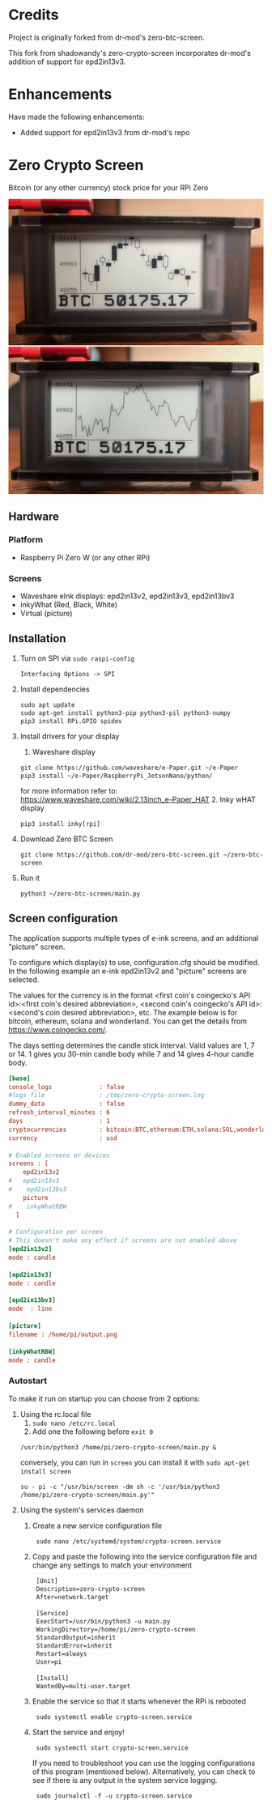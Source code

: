 # Credits

Project is originally forked from dr-mod's zero-btc-screen.

This fork from shadowandy's zero-crypto-screen incorporates dr-mod's addition of support for epd2in13v3.

# Enhancements

Have made the following enhancements:
* Added support for epd2in13v3 from dr-mod's repo



# Zero Crypto Screen

Bitcoin (or any other currency) stock price for your RPi Zero

![display](display_1.jpeg)
![display](display_2.jpeg)

## Hardware

### Platform

* Raspberry Pi Zero W (or any other RPi)

### Screens

* Waveshare eInk displays: epd2in13v2, epd2in13v3, epd2in13bv3
* inkyWhat (Red, Black, White)
* Virtual (picture)

## Installation

1. Turn on SPI via `sudo raspi-config`
    ```
    Interfacing Options -> SPI
   ```
2. Install dependencies
    ```
    sudo apt update
    sudo apt-get install python3-pip python3-pil python3-numpy
    pip3 install RPi.GPIO spidev
    ```

3. Install drivers for your display
    1. Waveshare display
    ```
    git clone https://github.com/waveshare/e-Paper.git ~/e-Paper
    pip3 install ~/e-Paper/RaspberryPi_JetsonNano/python/
    ```
   for more information refer to: https://www.waveshare.com/wiki/2.13inch_e-Paper_HAT
    2. Inky wHAT display
    ```
    pip3 install inky[rpi]
    ```
4. Download Zero BTC Screen
    ```
    git clone https://github.com/dr-mod/zero-btc-screen.git ~/zero-btc-screen
    ```
5. Run it
    ```
    python3 ~/zero-btc-screen/main.py
    ```


## Screen configuration

The application supports multiple types of e-ink screens, and an additional "picture" screen.

To configure which display(s) to use, configuration.cfg should be modified. In the following example an e-ink epd2in13v2
and "picture" screens are selected.

The values for the currency is in the format <first coin's coingecko's API id>:<first coin's desired abbreviation>, <second coin's coingecko's API id>:<second's coin desired abbreviation>, etc. The example below is for bitcoin, ethereum, solana and wonderland. You can get the details from https://www.coingecko.com/.

The days setting determines the candle stick interval. Valid values are 1, 7 or 14. 1 gives you 30-min candle body while 7 and 14 gives 4-hour candle body.

```cfg
[base]
console_logs             : false
#logs_file               : /tmp/zero-crypto-screen.log
dummy_data               : false
refresh_interval_minutes : 6
days                     : 1
cryptocurrencies         : bitcoin:BTC,ethereum:ETH,solana:SOL,wonderland:TIME
currency                 : usd

# Enabled screens or devices
screens : [
    epd2in13v2
#   epd2in13v3    
#    epd2in13bv3
    picture
#    inkyWhatRBW
  ]

# Configuration per screen
# This doesn't make any effect if screens are not enabled above
[epd2in13v2]
mode : candle

[epd2in13v3]
mode : candle

[epd2in13bv3]
mode  : line

[picture]
filename : /home/pi/output.png

[inkyWhatRBW]
mode : candle
```

### Autostart

To make it run on startup you can choose from 2 options:

1. Using the rc.local file
    1. `sudo nano /etc/rc.local`
    2. Add one the following before `exit 0`
   ```
   /usr/bin/python3 /home/pi/zero-crypto-screen/main.py &
   ```
   conversely, you can run in `screen` you can install it with `sudo apt-get install screen`
   ```
   su - pi -c "/usr/bin/screen -dm sh -c '/usr/bin/python3 /home/pi/zero-crypto-screen/main.py'"
   ```
2. Using the system's services daemon
    1. Create a new service configuration file
       ```
        sudo nano /etc/systemd/system/crypto-screen.service
        ```
    2. Copy and paste the following into the service configuration file and change any settings to match your
       environment
       ```
        [Unit]
        Description=zero-crypto-screen
        After=network.target
 
        [Service]
        ExecStart=/usr/bin/python3 -u main.py
        WorkingDirectory=/home/pi/zero-crypto-screen
        StandardOutput=inherit
        StandardError=inherit
        Restart=always
        User=pi
 
        [Install]
        WantedBy=multi-user.target
        ```
    3. Enable the service so that it starts whenever the RPi is rebooted
       ```
        sudo systemctl enable crypto-screen.service
       ```
    4. Start the service and enjoy!
       ```
        sudo systemctl start crypto-screen.service
       ```

       If you need to troubleshoot you can use the logging configurations of this program (mentioned below).
       Alternatively, you can check to see if there is any output in the system service logging.
       ```
        sudo journalctl -f -u crypto-screen.service
       ```

